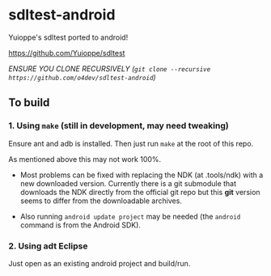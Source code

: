 sdltest-android
===============

Yuioppe's sdltest ported to android!

https://github.com/Yuioppe/sdltest

*ENSURE YOU CLONE RECURSIVELY (`git clone --recursive https://github.com/o4dev/sdltest-android`)*


## To build

### 1. Using `make` (still in development, may need tweaking)
Ensure ant and adb is installed.
Then just run `make` at the root of this repo.

As mentioned above this may not work 100%.

- Most problems can be fixed with replacing the
NDK (at .tools/ndk) with a new downloaded version.
Currently there is a git submodule that downloads
the NDK directly from the official git repo but this
**git** version seems to differ from the downloadable
archives.


- Also running `android update project` may
be needed (the `android` command is from the Android SDK).


### 2. Using adt Eclipse
Just open as an existing android project
and build/run.


